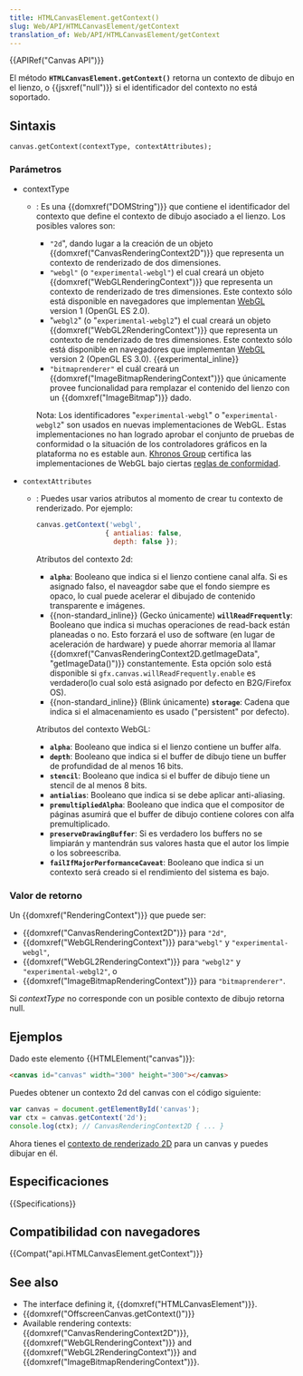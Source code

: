 ```yaml
---
title: HTMLCanvasElement.getContext()
slug: Web/API/HTMLCanvasElement/getContext
translation_of: Web/API/HTMLCanvasElement/getContext
---
```


{{APIRef("Canvas API")}}

El método **`HTMLCanvasElement.getContext()`** retorna un contexto de dibujo en el lienzo, o {{jsxref("null")}} si el identificador del contexto no está soportado.

## Sintaxis

```
canvas.getContext(contextType, contextAttributes);
```

### Parámetros

- contextType

  - : Es una {{domxref("DOMString")}} que contiene el identificador del contexto que define el contexto de dibujo asociado a el lienzo. Los posibles valores son:

    - `"2d`", dando lugar a la creación de un objeto {{domxref("CanvasRenderingContext2D")}} que representa un contexto de renderizado de dos dimensiones.
    - `"webgl"` (o `"experimental-webgl"`) el cual creará un objeto {{domxref("WebGLRenderingContext")}} que representa un contexto de renderizado de tres dimensiones. Este contexto sólo está disponible en navegadores que implementan [WebGL](/es/docs/Web/WebGL) version 1 (OpenGL ES 2.0).
    - "`webgl2`" (o "`experimental-webgl2`") el cual creará un objeto {{domxref("WebGL2RenderingContext")}} que representa un contexto de renderizado de tres dimensiones. Este contexto sólo está disponible en navegadores que implementan [WebGL](/es/docs/Web/WebGL) version 2 (OpenGL ES 3.0). {{experimental_inline}}
    - `"bitmaprenderer"` el cuál creará un {{domxref("ImageBitmapRenderingContext")}} que únicamente provee funcionalidad para remplazar el contenido del lienzo con un {{domxref("ImageBitmap")}} dado.

    Nota: Los identificadores "`experimental-webgl`" o "`experimental-webgl2`" son usados en nuevas implementaciones de WebGL. Estas implementaciones no han logrado aprobar el conjunto de pruebas de conformidad o la situación de los controladores gráficos en la plataforma no es estable aun. [Khronos Group](https://www.khronos.org/) certifica las implementaciones de WebGL bajo ciertas [reglas de conformidad](https://www.khronos.org/registry/webgl/sdk/tests/CONFORMANCE_RULES.txt).

- `contextAttributes`

  - : Puedes usar varios atributos al momento de crear tu contexto de renderizado. Por ejemplo:

    ```js
    canvas.getContext('webgl',
                     { antialias: false,
                       depth: false });
    ```

    Atributos del contexto 2d:

    - **`alpha`**: Booleano que indica si el lienzo contiene canal alfa. Si es asignado falso, el naveagdor sabe que el fondo siempre es opaco, lo cual puede acelerar el dibujado de contenido transparente e imágenes.
    - {{non-standard_inline}} (Gecko únicamente) **`willReadFrequently`**: Booleano que indica si muchas operaciones de read-back están planeadas o no. Esto forzará el uso de software (en lugar de aceleración de hardware) y puede ahorrar memoria al llamar {{domxref("CanvasRenderingContext2D.getImageData", "getImageData()")}} constantemente. Esta opción solo está disponible si `gfx.canvas.willReadFrequently.enable` es verdadero(lo cual solo está asignado por defecto en B2G/Firefox OS).
    - {{non-standard_inline}} (Blink únicamente) **`storage`**: Cadena que indica si el almacenamiento es usado ("persistent" por defecto).

    Atributos del contexto WebGL:

    - **`alpha`**: Booleano que indica si el lienzo contiene un buffer alfa.
    - **`depth`**: Booleano que indica si el buffer de dibujo tiene un buffer de profundidad de al menos 16 bits.
    - **`stencil`**: Booleano que indica si el buffer de dibujo tiene un stencil de al menos 8 bits.
    - **`antialias`**: Booleano que indica si se debe aplicar anti-aliasing.
    - **`premultipliedAlpha`**: Booleano que indica que el compositor de páginas asumirá que el buffer de dibujo contiene colores con alfa premultiplicado.
    - **`preserveDrawingBuffer`**: Si es verdadero los buffers no se limpiarán y mantendrán sus valores hasta que el autor los limpie o los sobreescriba.
    - **`failIfMajorPerformanceCaveat`**: Booleano que indica si un contexto será creado si el rendimiento del sistema es bajo.

### Valor de retorno

Un {{domxref("RenderingContext")}} que puede ser:

- {{domxref("CanvasRenderingContext2D")}} para `"2d"`,
- {{domxref("WebGLRenderingContext")}} para`"webgl"` y `"experimental-webgl"`,
- {{domxref("WebGL2RenderingContext")}} para `"webgl2"` y `"experimental-webgl2"`, o
- {{domxref("ImageBitmapRenderingContext")}} para `"bitmaprenderer"`.

Si _contextType_ no corresponde con un posible contexto de dibujo retorna null.

## Ejemplos

Dado este elemento {{HTMLElement("canvas")}}:

```html
<canvas id="canvas" width="300" height="300"></canvas>
```

Puedes obtener un contexto 2d del canvas con el código siguiente:

```js
var canvas = document.getElementById('canvas');
var ctx = canvas.getContext('2d');
console.log(ctx); // CanvasRenderingContext2D { ... }
```

Ahora tienes el [contexto de renderizado 2D](/es/docs/Web/API/CanvasRenderingContext2D) para un canvas y puedes dibujar en él.

## Especificaciones

{{Specifications}}

## Compatibilidad con navegadores

{{Compat("api.HTMLCanvasElement.getContext")}}

## See also

- The interface defining it, {{domxref("HTMLCanvasElement")}}.
- {{domxref("OffscreenCanvas.getContext()")}}
- Available rendering contexts: {{domxref("CanvasRenderingContext2D")}}, {{domxref("WebGLRenderingContext")}} and {{domxref("WebGL2RenderingContext")}} and {{domxref("ImageBitmapRenderingContext")}}.
